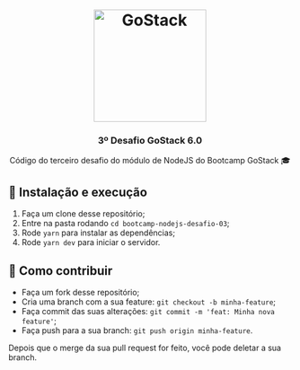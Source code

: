 <h1 align="center">
  <img alt="GoStack" src="https://rocketseat-cdn.s3-sa-east-1.amazonaws.com/bootcamp-header.png" width="200px" />
</h1>

<h3 align="center">3º Desafio GoStack 6.0</h3>

<p align="center">Código do terceiro desafio do módulo de NodeJS do Bootcamp GoStack 🎓</p>

## 🚀 Instalação e execução

1. Faça um clone desse repositório;
2. Entre na pasta rodando `cd bootcamp-nodejs-desafio-03`;
3. Rode `yarn` para instalar as dependências;
4. Rode `yarn dev` para iniciar o servidor.

## 🤔 Como contribuir

- Faça um fork desse repositório;
- Cria uma branch com a sua feature: `git checkout -b minha-feature`;
- Faça commit das suas alterações: `git commit -m 'feat: Minha nova feature'`;
- Faça push para a sua branch: `git push origin minha-feature`.

Depois que o merge da sua pull request for feito, você pode deletar a sua branch.
